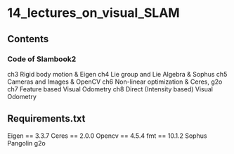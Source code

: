 # 14_lectures_on_visual_SLAM
## Contents
### Code of Slambook2
ch3 Rigid body motion & Eigen
ch4 Lie group and Lie Algebra & Sophus
ch5 Cameras and Images & OpenCV
ch6 Non-linear optimization & Ceres, g2o
ch7 Feature based Visual Odometry
ch8 Direct (Intensity based) Visual Odometry

## Requirements.txt
Eigen == 3.3.7
Ceres == 2.0.0
Opencv == 4.5.4
fmt == 10.1.2
Sophus
Pangolin
g2o

